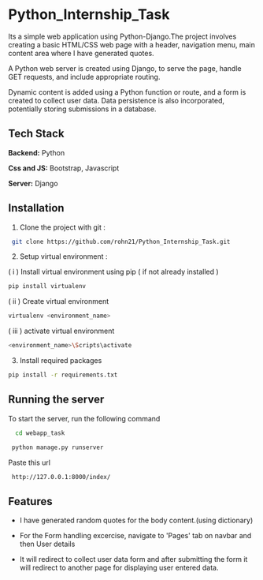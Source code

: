 # Python_Internship_Task

Its a simple web application using Python-Django.The project involves creating a basic HTML/CSS web page with a header, navigation menu, main content area where I have generated quotes.

A Python web server is created using Django, to serve the page, handle GET requests, and include appropriate routing. 

Dynamic content is added using a Python function or route, and a form is created to collect user data. Data persistence is also incorporated, potentially storing submissions in a database.


## Tech Stack

**Backend:** Python

**Css and JS:** Bootstrap, Javascript

**Server:** Django


## Installation

1) Clone the project with git :

```bash
 git clone https://github.com/rohn21/Python_Internship_Task.git
```

2) Setup virtual environment :


( i ) Install virtual environment using pip ( if not already installed )

```bash
pip install virtualenv
```

( ii ) Create virtual environment 

```bash
virtualenv <environment_name>
```

( iii ) activate virtual environment 

```bash
<environment_name>\Scripts\activate
```

3) Install required packages


```bash
pip install -r requirements.txt
```
## Running the server

To start the server, run the following command

```bash
  cd webapp_task
```

```bash
 python manage.py runserver
```

Paste this url

```bash
 http://127.0.0.1:8000/index/
```
## Features

- I have generated random quotes for the body content.(using dictionary)

- For the Form handling excercise, navigate to 'Pages' tab on navbar and then User details

- It will redirect to collect user data form and after submitting the form it will redirect to another page for displaying user entered data.

